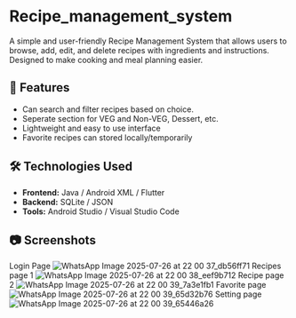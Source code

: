 # Recipe_management_system
A simple and user-friendly Recipe Management System that allows users to browse, add, edit, and delete recipes with ingredients and instructions. Designed to make cooking and meal planning easier.

## 🚀 Features

- Can search and filter recipes based on choice.
- Seperate section for VEG and Non-VEG, Dessert, etc.
- Lightweight and easy to use interface
- Favorite recipes can stored locally/temporarily



## 🛠️ Technologies Used

- **Frontend:** Java / Android XML / Flutter
- **Backend:** SQLite / JSON 
- **Tools:** Android Studio / Visual Studio Code



## 📷 Screenshots
Login Page
![WhatsApp Image 2025-07-26 at 22 00 37_db56ff71](https://github.com/user-attachments/assets/35d79bc8-8e0c-4d6b-b5f2-d6d773facbf6)
Recipes page 1
![WhatsApp Image 2025-07-26 at 22 00 38_eef9b712](https://github.com/user-attachments/assets/b732d9e9-66d2-4189-b443-3b9c177a59f7)
Recipe page 2
![WhatsApp Image 2025-07-26 at 22 00 39_7a3e1fb1](https://github.com/user-attachments/assets/82d6974f-7394-4ad2-8855-c363469f5d21)
Favorite page
![WhatsApp Image 2025-07-26 at 22 00 39_65d32b76](https://github.com/user-attachments/assets/529aa314-626e-42e9-bead-e76ad1855cf4)
Setting page
![WhatsApp Image 2025-07-26 at 22 00 39_65446a26](https://github.com/user-attachments/assets/f55702b6-8fe6-4451-b76f-0b51878cd5b8)


